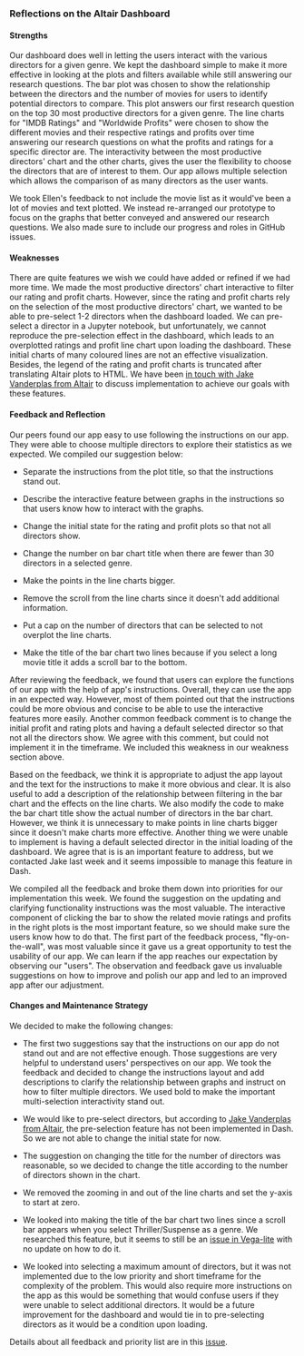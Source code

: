### Reflections on the Altair Dashboard

#### Strengths

Our dashboard does well in letting the users interact with the various directors for a given genre. We kept the dashboard simple to make it more effective in looking at the plots and filters available while still answering our research questions. The bar plot was chosen to show the relationship between the directors and the number of movies for users to identify potential directors to compare. This plot answers our first research question on the top 30 most productive directors for a given genre. The line charts for "IMDB Ratings" and "Worldwide Profits" were chosen to show the different movies and their respective ratings and profits over time answering our research questions on what the profits and ratings for a specific director are. The interactivity between the most productive directors' chart and the other charts, gives the user the flexibility to choose the directors that are of interest to them. Our app allows multiple selection which allows the comparison of as many directors as the user wants. 

We took Ellen's feedback to not include the movie list as it would've been a lot of movies and text plotted. We instead re-arranged our prototype to focus on the graphs that better conveyed and answered our research questions. We also made sure to include our progress and roles in GitHub issues.

#### Weaknesses 

There are quite features we wish we could have added or refined if we had more time. We made the most productive directors' chart interactive to filter our rating and profit charts. However, since the rating and profit charts rely on the selection of the most productive directors' chart, we wanted to be able to pre-select 1-2 directors when the dashboard loaded. We can pre-select a director in a Jupyter notebook, but unfortunately, we cannot reproduce the pre-selection effect in the dashboard, which leads to an overplotted ratings and profit line chart upon loading the dashboard. These initial charts of many coloured lines are not an effective visualization. Besides, the legend of the rating and profit charts is truncated after translating Altair plots to HTML. We have been [in touch with Jake Vanderplas from Altair](https://github.com/UBC-MDS/DSCI532_GROUP104_Movies/issues/49) to discuss implementation to achieve our goals with these features.

#### Feedback and Reflection

Our peers found our app easy to use following the instructions on our app. They were able to choose multiple directors to explore their statistics as we expected. We compiled our suggestion below:
   
- Separate the instructions from the plot title, so that the instructions stand out.

- Describe the interactive feature between graphs in the instructions so that users know how to interact with the graphs.

- Change the initial state for the rating and profit plots so that not all directors show.

- Change the number on bar chart title when there are fewer than 30 directors in a selected genre.

- Make the points in the line charts bigger.

- Remove the scroll from the line charts since it doesn't add additional information.

- Put a cap on the number of directors that can be selected to not overplot the line charts.

- Make the title of the bar chart two lines because if you select a long movie title it adds a scroll bar to the bottom.

After reviewing the feedback, we found that users can explore the functions of our app with the help of app's instructions. Overall, they can use the app in an expected way. However, most of them pointed out that the instructions could be more obvious and concise to be able to use the interactive features more easily. Another common feedback comment is to change the initial profit and rating plots and having a default selected director so that not all the directors show. We agree with this comment, but could not implement it in the timeframe. We included this weakness in our weakness section above. 

Based on the feedback, we think it is appropriate to adjust the app layout and the text for the instructions to make it more obvious and clear. It is also useful to add a description of the relationship between filtering in the bar chart and the effects on the line charts. We also modify the code to make the bar chart title show the actual number of directors in the bar chart. However, we think it is unnecessary to make points in line charts bigger since it doesn't make charts more effective. Another thing we were unable to implement is having a default selected director in the initial loading of the dashboard. We agree that is is an important feature to address, but we contacted Jake last week and it seems impossible to manage this feature in Dash.

We compiled all the feedback and broke them down into priorities for our implementation this week. We found the suggestion on the updating and clarifying functionality instructions was the most valuable. The interactive component of clicking the bar to show the related movie ratings and profits in the right plots is the most important feature, so we should make sure the users know how to do that. The first part of the feedback process, "fly-on-the-wall", was most valuable since it gave us a great opportunity to test the usability of our app. We can learn if the app reaches our expectation by observing our "users". The observation and feedback gave us invaluable suggestions on how to improve and polish our app and led to an improved app after our adjustment.

#### Changes and Maintenance Strategy 

We decided to make the following changes:

- The first two suggestions say that the instructions on our app do not stand out and are not effective enough. Those suggestions are very helpful to understand users' perspectives on our app. We took the feedback and decided to change the instructions layout and add descriptions to clarify the relationship between graphs and instruct on how to filter multiple directors. We used bold to make the important multi-selection interactivity stand out. 

- We would like to pre-select directors, but according to [Jake Vanderplas from Altair](https://github.com/UBC-MDS/DSCI532_GROUP104_Movies/issues/49), the pre-selection feature has not been implemented in Dash. So we are not able to change the initial state for now.

- The suggestion on changing the title for the number of directors was reasonable, so we decided to change the title according to the number of directors shown in the chart. 

- We removed the zooming in and out of the line charts and set the y-axis to start at zero. 

- We looked into making the title of the bar chart two lines since a scroll bar appears when you select Thriller/Suspense as a genre. We researched this feature, but it seems to still be an [issue in Vega-lite](https://github.com/altair-viz/altair/issues/262) with no update on how to do it. 

- We looked into selecting a maximum amount of directors, but it was not implemented due to the low priority and short timeframe for the complexity of the problem. This would also require more instructions on the app as this would be something that would confuse users if they were unable to select additional directors.  It would be a future improvement for the dashboard and would tie in to pre-selecting directors as it would be a condition upon loading. 

Details about all feedback and priority list are in this [issue](https://github.com/UBC-MDS/DSCI532_GROUP104_Movies/issues/69).

